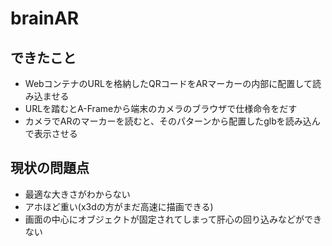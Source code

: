 # brainAR

## できたこと
- WebコンテナのURLを格納したQRコードをARマーカーの内部に配置して読み込ませる
- URLを踏むとA-Frameから端末のカメラのブラウザで仕様命令をだす
- カメラでARのマーカーを読むと、そのパターンから配置したglbを読み込んで表示させる

## 現状の問題点
- 最適な大きさがわからない
- アホほど重い(x3dの方がまだ高速に描画できる)
- 画面の中心にオブジェクトが固定されてしまって肝心の回り込みなどができない